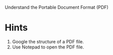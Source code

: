 Understand the Portable Document Format (PDF)

# Hints

1. Google the structure of a PDF file.
2. Use Notepad to open the PDF file.

